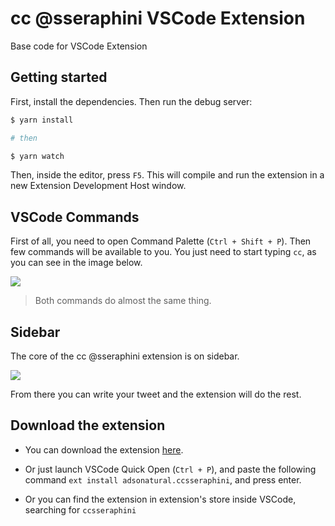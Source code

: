 # cc @sseraphini VSCode Extension

Base code for VSCode Extension

## Getting started

First, install the dependencies. Then run the debug server:

```bash
$ yarn install

# then

$ yarn watch
```
Then, inside the editor, press `F5`. This will compile and run the extension in a new Extension Development Host window.

## VSCode Commands

First of all, you need to open Command Palette (`Ctrl + Shift + P`). Then few commands will be available to you. You just need to start typing `cc`, as you can see in the image below.

<img src="https://user-images.githubusercontent.com/26275918/159290138-263955e2-92d0-4157-924d-857e0a89d2bf.png" />

> Both commands do almost the same thing.

## Sidebar

The core of the cc @sseraphini extension is on sidebar.

<img src="https://user-images.githubusercontent.com/26275918/159291018-211e3e40-b33a-4cfb-8081-4447dd5be90a.png" />


From there you can write your tweet and the extension will do the rest.

## Download the extension

- You can download the extension [here](https://marketplace.visualstudio.com/items?itemName=adsonatural.ccsseraphini). 

- Or just launch VSCode Quick Open (`Ctrl + P`), and paste the following command `ext install adsonatural.ccsseraphini`, and press enter.

- Or you can find the extension in extension's store inside VSCode, searching for `ccsseraphini`

